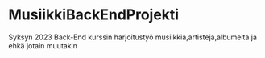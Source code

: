 # MusiikkiBackEndProjekti
Syksyn 2023 Back-End kurssin harjoitustyö musiikkia,artisteja,albumeita ja ehkä jotain muutakin
